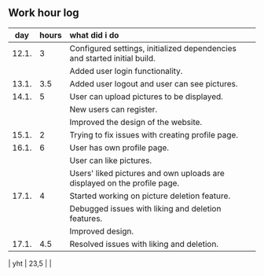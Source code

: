 ## Work hour log

| day | hours | what did i do  |
| :----:|:-----| :-----|
| 12.1. | 3    | Configured settings, initialized dependencies and started initial build. |
|       |      | Added user login functionality. |
| 13.1. | 3.5  | Added user logout and user can see pictures. |
| 14.1. | 5    | User can upload pictures to be displayed. |
|       |      | New users can register. |
|       |      | Improved the design of the website. |
| 15.1. | 2    | Trying to fix issues with creating profile page. |
| 16.1. | 6    | User has own profile page. |
|       |      | User can like pictures. |
|       |      | Users' liked pictures and own uploads are displayed on the profile page. |
| 17.1. | 4    | Started working on picture deletion feature.  |
|       |      | Debugged issues with liking and deletion features. |
|       |      | Improved design. |
| 17.1. | 4.5  | Resolved issues with liking and deletion. |




| yht   | 23,5 | |